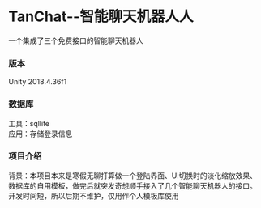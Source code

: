 # TanChat--智能聊天机器人人
一个集成了三个免费接口的智能聊天机器人
### 版本
Unity 2018.4.36f1
### 数据库
工具：sqllite  
应用：存储登录信息
### 项目介绍
背景：本项目本来是寒假无聊打算做一个登陆界面、UI切换时的淡化缩放效果、数据库的自用模板，做完后就突发奇想顺手接入了几个智能聊天机器人的接口。
开发时间短，所以后期不维护，仅用作个人模板库使用
